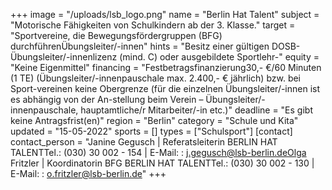 +++
image = "/uploads/lsb_logo.png"
name = "Berlin Hat Talent"
subject = "Motorische Fähigkeiten von Schulkindern ab der 3. Klasse."
target = "Sportvereine, die Bewegungsfördergruppen (BFG) durchführenÜbungsleiter/-innen"
hints = "Besitz einer gültigen DOSB-Übungsleiter/-innenlizenz (mind. C) oder ausgebildete Sportlehr-"
equity = "Keine Eigenmittel"
financing = "Festbetragsfinanzierung30,- €/60 Minuten (1 TE) (Übungsleiter/-innenpauschale max. 2.400,- € jährlich) bzw. bei Sport-vereinen keine Obergrenze (für die einzelnen Übungsleiter/-innen ist es abhängig von der An-stellung beim Verein – Übungsleiter/-innenpauschale, hauptamtliche/r Mitarbeiter/-in etc.)"
deadline = "Es gibt keine Antragsfrist(en)"
region = "Berlin"
category = "Schule und Kita"
updated = "15-05-2022"
sports = []
types = ["Schulsport"]
[contact]
contact_person = "Janine Gegusch | Referatsleiterin BERLIN HAT TALENTTel.: (030) 30 002 - 154 | E-Mail: : j.gegusch@lsb-berlin.deOlga Fritzler | Koordinatorin BFG BERLIN HAT TALENTTel.: (030) 30 002 - 130 | E-Mail: : o.fritzler@lsb-berlin.de"
+++